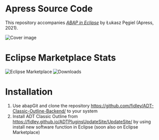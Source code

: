 # Apress Source Code

This repository accompanies [*ABAP in Eclipse*](https://www.apress.com/9781484269626) by Łukasz Pęgiel (Apress, 2021).

[comment]: #cover
![Cover image](9781484269626.jpg)

# Eclipse Marketplace Stats
![Eclipse Marketplace](https://img.shields.io/eclipse-marketplace/favorites/adt-classic-outline)
![Downloads](https://img.shields.io/eclipse-marketplace/dt/adt-classic-outline)

# Installation 

1. Use abapGit and clone the repository https://github.com/fidley/ADT-Classic-Outline-Backend/ to your system
2. Install ADT Classic Outline from https://fidley.github.io/ADTPluginsUpdateSite/UpdateSite/ by using install new software function in Eclipse 
(soon also on Eclipse Marketplace)
